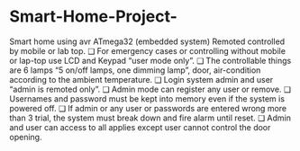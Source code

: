 # Smart-Home-Project-
Smart home using avr ATmega32 (embedded system)
Remoted controlled by mobile or lab top.
❑ For emergency cases or controlling without mobile or lap-top 
use LCD and Keypad “user mode only”.
❑ The controllable things are 6 lamps “5 on/off lamps, one 
dimming lamp”, door, air-condition according to the ambient 
temperature.
❑ Login system admin and user “admin is remoted only”.
❑ Admin mode can register any user or remove.
❑ Usernames and password must be kept into memory even if 
the system is powered off.
❑ If admin or any user or passwords are entered wrong more 
than 3 trial, the system must break down and fire alarm until 
reset.
❑ Admin and user can access to all applies except user cannot 
control the door opening.
